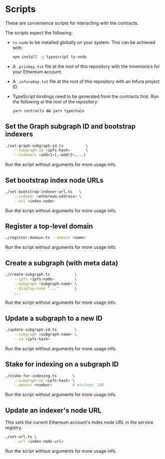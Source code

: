 # Scripts

These are convenience scripts for interacting with the contracts.

The scripts expect the following:

- `ts-node` to be installed globally on your system. This can be achieved with:

  ```sh
  npm install -g typescript ts-node
  ```

- A `.privkey.txt` file at the root of this repository with the mnemonics for
  your Ethereum account.

- A `.infurakey.txt` file at the root of this repository with an Infura project ID.

- TypeScript bindings need to be generated from the contracts first. Run the
  following at the root of the repository:

  ```sh
  yarn contracts && yarn typechain
  ```

## Set the Graph subgraph ID and bootstrap indexers

```sh
./set-graph-subgraph-id.ts          \
    --subgraph-id <ipfs-hash>       \
    --indexers <addr1>[,<addr2>,...]
```

Run the script without arguments for more usage info.

## Set bootstrap index node URLs

```sh
./set-bootstrap-indexer-url.ts   \
    --indexer <ethereum-address> \
    --url <index-node>
```

Run the script without arguments for more usage info.

## Register a top-level domain

```sh
./register-domain.ts --domain <name>
```

Run the script without arguments for more usage info.

## Create a subgraph (with meta data)

```sh
./create-subgraph.ts           \
    --ipfs <ipfs-node>         \
    --subgraph <subgraph-name> \
    --display-name "..."       \
    ...
```

Run the script without arguments for more usage info.

## Update a subgraph to a new ID

```sh
./update-subgraph-id.ts        \
    --subgraph <subgraph-name> \
    --id <ipfs-hash>
```

Run the script without arguments for more usage info.

## Stake for indexing on a subgraph ID

```sh
./stake-for-indexing.ts       \
    --subgraph-id <ipfs-hash> \
    --amount <number>         # minimum: 100
```

Run the script without arguments for more usage info.

## Update an indexer's node URL

This sets the current Ethereum account's index node URL in the service registry.

```sh
./set-url.ts \
    --url <index-node-url>
```

Run the script without arguments for more usage info.
